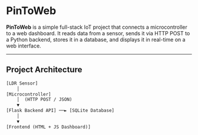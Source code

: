# PinToWeb

**PinToWeb** is a simple full-stack IoT project that connects a microcontroller to a web dashboard. It reads data from a sensor, sends it via HTTP POST to a Python backend, stores it in a database, and displays it in real-time on a web interface.

---

## Project Architecture

```txt
[LDR Sensor]
    │
[Microcontroller]
    │  (HTTP POST / JSON)
    ▼
[Flask Backend API] ──► [SQLite Database]
    │
    ▼
[Frontend (HTML + JS Dashboard)]

